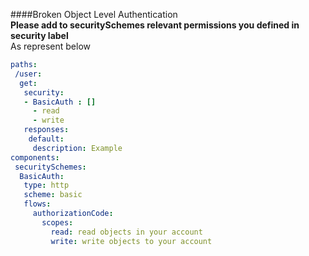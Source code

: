 ####Broken Object Level Authentication  
**Please add to securitySchemes relevant permissions you defined in security label**  
As represent below 
```yaml
paths:
 /user:
  get:
   security:
   - BasicAuth : []
     - read
     - write
   responses:
    default:
     description: Example
components:
 securitySchemes:
  BasicAuth:
   type: http
   scheme: basic
   flows:
     authorizationCode:
       scopes:
         read: read objects in your account
         write: write objects to your account
```
